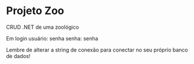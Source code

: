 # Projeto Zoo
 CRUD .NET de uma zoológico

Em login
usuário: senha
senha: senha

Lembre de alterar a string de conexão para conectar no seu próprio banco de dados!